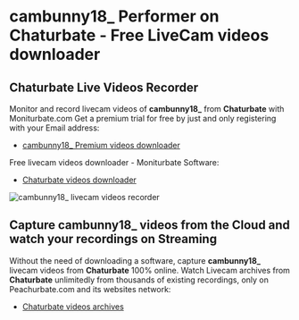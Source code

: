 # cambunny18_ Performer on Chaturbate - Free LiveCam videos downloader

## Chaturbate Live Videos Recorder

Monitor and record livecam videos of **cambunny18_** from **Chaturbate** with Moniturbate.com
Get a premium trial for free by just and only registering with your Email address:
* [cambunny18_ Premium videos downloader](https://moniturbate.com/request-demo-licence-key.html)

Free livecam videos downloader - Moniturbate Software:
* [Chaturbate videos downloader](https://moniturbate.com/moniturbate-download-software.html)

![cambunny18_ livecam videos recorder](https://peachurnet.com/templates/moniturbate-software.png)


## Capture cambunny18_ videos from the Cloud and watch your recordings on Streaming

Without the need of downloading a software, capture **cambunny18_** livecam videos from **Chaturbate** 100% online.
Watch Livecam archives from **Chaturbate** unlimitedly from thousands of existing recordings, only on Peachurbate.com and its websites network:
* [Chaturbate videos archives](https://peachurnet.com/)